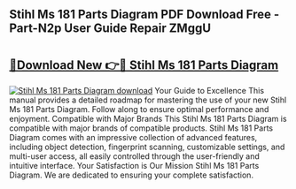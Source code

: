 ## Stihl Ms 181 Parts Diagram PDF Download Free - Part-N2p User Guide Repair ZMggU

# <h2><a href="http://dfilwj.blite.top/?on=Stihl+Ms+181+Parts+Diagram">🔗Download New 👉🔴 Stihl Ms 181 Parts Diagram</a></h2>

[![Stihl Ms 181 Parts Diagram download](https://i.imgur.com/lujVjoI.png)](http://dfilwj.blite.top/?on=Stihl+Ms+181+Parts+Diagram)
Your Guide to Excellence This manual provides a detailed roadmap for mastering the use of your new Stihl Ms 181 Parts Diagram. Follow along to ensure optimal performance and enjoyment. Compatible with Major Brands This Stihl Ms 181 Parts Diagram is compatible with major brands of compatible products. Stihl Ms 181 Parts Diagram comes with an impressive collection of advanced features, including object detection, fingerprint scanning, customizable settings, and multi-user access, all easily controlled through the user-friendly and intuitive interface. Your Satisfaction is Our Mission Stihl Ms 181 Parts Diagram. We are dedicated to ensuring your complete satisfaction.
